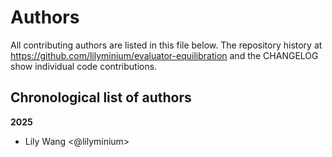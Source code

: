 # Authors

All contributing authors are listed in this file below.
The repository history at https://github.com/lilyminium/evaluator-equilibration
and the CHANGELOG show individual code contributions.

## Chronological list of authors

<!--
The rules for this file:
  * Authors are sorted chronologically, earliest to latest
  * Please format it each entry as "Preferred name <GitHub username>"
  * Your preferred name is whatever you wish to go by --
    it does *not* have to be your legal name!
  * Please start a new section for each new year
  * Don't ever delete anything
-->
**2025**
- Lily Wang <@lilyminium>

